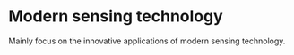 # Modern sensing technology
 
Mainly focus on the innovative applications of modern sensing technology.